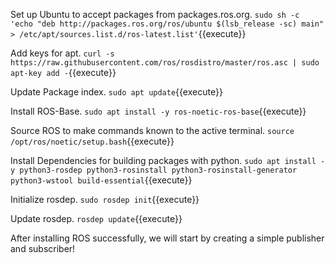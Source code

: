 Set up Ubuntu to accept packages from packages.ros.org.
`sudo sh -c 'echo "deb http://packages.ros.org/ros/ubuntu $(lsb_release -sc) main" > /etc/apt/sources.list.d/ros-latest.list'`{{execute}}

Add keys for apt. 
`curl -s https://raw.githubusercontent.com/ros/rosdistro/master/ros.asc | sudo apt-key add -`{{execute}}

Update Package index. 
`sudo apt update`{{execute}}

Install ROS-Base.
`sudo apt install -y ros-noetic-ros-base`{{execute}}

Source ROS to make commands known to the active terminal.
`source /opt/ros/noetic/setup.bash`{{execute}}

Install Dependencies for building packages with python.
`sudo apt install -y python3-rosdep python3-rosinstall python3-rosinstall-generator python3-wstool build-essential`{{execute}}

Initialize rosdep.
`sudo rosdep init`{{execute}}

Update rosdep. 
`rosdep update`{{execute}}

After installing ROS successfully, we will start by creating a simple publisher and subscriber!
